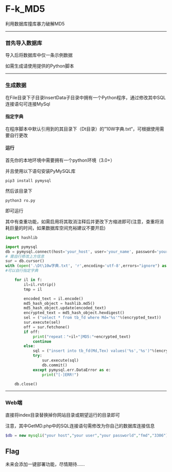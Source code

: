 # F-k_MD5
利用数据库撞库暴力破解MD5

---

### 首先导入数据库

导入后将数据库中仅一条示例数据

如需生成请使用提供的Python脚本

---

### 生成数据

在File目录下子目录InsertData子目录中拥有一个Python程序，通过修改其中SQL连接语句可连接MySql

#### 指定字典

在程序脚本中默认引用到的其目录下（Dt目录）的”10W字典.txt“，可根据使用需要自行更改

#### 运行

首先你的本地环境中需要拥有一个python环境（3.0+）

并且使用以下语句安装PyMySQL库

```shell
pip3 install pymysql
```

然后该目录下

```shell
python3 ro.py
```

即可运行

其中有查重功能，如需启用将其取消注释后并更改下方缩进即可(注意，查重将消耗巨量的时间，如果数据库空间充裕建议不要开启)

```python
import hashlib

import pymysql
db = pymysql.connect(host='your_host', user='your_name', password='your_passworld', db='Fmd',port=3306)
# 需自行修改上方信息
sur = db.cursor()
with (open('.\Dt\10w字典.txt', 'r',encoding='utf-8',errors="ignore") as f):
#可以自行指定字典

    for il in f:
        il=il.rstrip()
        tmp = il

        encoded_text = il.encode()
        md5_hash_object = hashlib.md5()
        md5_hash_object.update(encoded_text)
        encrypted_text = md5_hash_object.hexdigest()
        sel = ("select * from tb_fd where Md='%s'"%(encrypted_text))
        sur.execute(sel)
        off = sur.fetchone()
        if off:
            print("repeat："+il+"|MD5:"+encrypted_text)
            continue
        else:
        	sql = ("insert into tb_fd(Md,Tex) values('%s','%s')"%(encrypted_text,il))
        	try:
            	sur.execute(sql)
            	db.commit()
        	except pymysql.err.DataError as e:
            	print("[-]ERR!")

    db.close()

```

---

### Web端

直接将index目录替换掉你网站目录或期望运行的目录即可

注意，其中GetMD.php中的SQL连接语句需修改为你自己的数据库连接信息

```php
$db = new mysqli("your host","your user","your passworld","fmd","3306");
```



## Flag

未来会添加一键部署功能，尽情期待……
